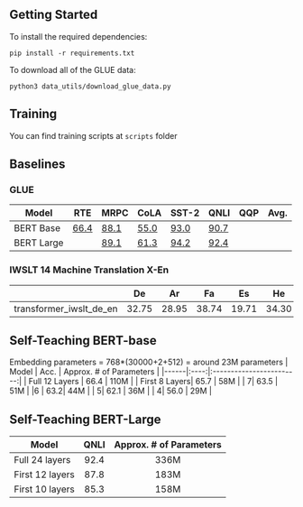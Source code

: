 ## Getting Started

To install the required dependencies:

`pip install -r requirements.txt`

To download all of the GLUE data: 

`python3 data_utils/download_glue_data.py`

## Training
You can find training scripts at `scripts` folder

## Baselines

### GLUE

| Model     | RTE   | MRPC | CoLA | SST-2 |QNLI  | QQP | Avg. |
|-----------|-------|-------|------|-------|------|-----| ---- |
| BERT Base |  [66.4](https://wandb.ai/dogtooooth/bert-glue-distillation/runs/tqzux47h) |  [88.1](https://wandb.ai/dogtooooth/bert-glue-distillation/runs/7i9jk5x7) | [55.0](https://wandb.ai/dogtooooth/bert-glue-distillation/runs/5t6wzhx0) | [93.0](https://wandb.ai/dogtooooth/bert-glue-distillation/runs/tqzux47h)  | [90.7](https://wandb.ai/dogtooooth/bert-glue-distillation/runs/w5xy7qj5) |     |      |
| BERT Large|       | [89.1](https://wandb.ai/dogtooooth/bert-large-glue-distillation/runs/6y3nieqs)     |  [61.3](https://wandb.ai/dogtooooth/bert-large-glue-distillation/runs/abwmwqi2)    |  [94.2](https://wandb.ai/dogtooooth/bert-large-glue-distillation/runs/0it7ycbr)     | [92.4](https://wandb.ai/dogtooooth/bert-large-glue-distillation/runs/tjkd4zj9/)    |     |      |

### IWSLT 14 Machine Translation X-En
|   | De | Ar | Fa | Es | He |
|---|:--:|:--:|:--:|:--:|:--:|
|transformer_iwslt_de_en | 32.75 | 28.95 | 38.74| 19.71| 34.30|

## Self-Teaching BERT-base
Embedding parameters = 768*(30000+2+512) = around 23M parameters 
| Model  | Acc. | Approx. # of Parameters  |
|------|:----:|:------------------------:|
| Full 12 Layers  | 66.4 |           110M          |
| First 8 Layers| 65.7  | 58M |
| 7| 63.5 | 51M |
|6 | 63.2| 44M | 
| 5| 62.1 | 36M | 
| 4| 56.0 | 29M |


## Self-Teaching BERT-Large

| Model| QNLI | Approx. # of Parameters |
|------|:----:|:----------------------:|
| Full 24 layers |  92.4 | 336M |
| First 12 layers|  87.8  | 183M |
| First 10 layers |  85.3  | 158M |


    
